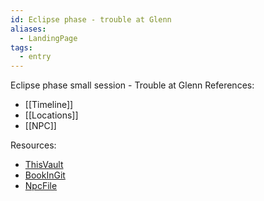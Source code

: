 ```yaml
---
id: Eclipse phase - trouble at Glenn
aliases:
  - LandingPage
tags:
  - entry
---
```


Eclipse phase small session - Trouble at Glenn
References:
* [[Timeline]]
* [[Locations]]
* [[NPC]]

Resources:
* [ThisVault](https://github.com/SuroWka-Roch/Eclipse-Phase-trouble-at-Glenn)
* [BookInGit](https://eclipsephase.github.io/en/01/00-infamy.html)
* [NpcFile](https://germanitas.org/rpg/eclipsephase/Eclipse%20Phase%20-%20NPC%20File%201%20-%20Prime%20-%20PS21800.pdf)
